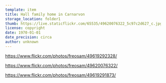 ```yaml
---
template: item
title: Hall family home in Carnarvon
storage_location: folder1
thumb: https://live.staticflickr.com/65535/49620076322_5c97c2d627_c.jpg
license: copyright
date: 1970-01-01
date_precision: circa
author: unknown
---
```


https://www.flickr.com/photos/freosam/49619292328/

https://www.flickr.com/photos/freosam/49620076322/

https://www.flickr.com/photos/freosam/49619291873/
